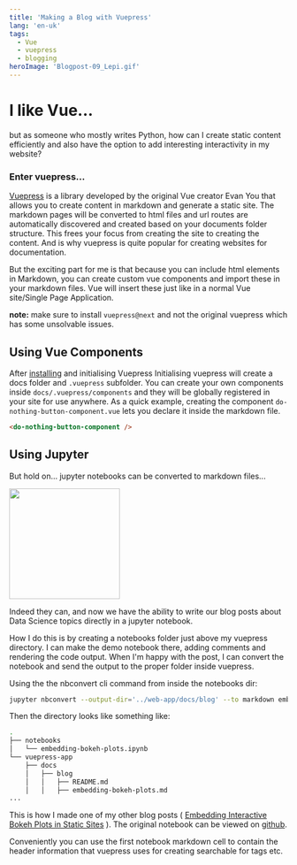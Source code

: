 ```yaml
---
title: 'Making a Blog with Vuepress'
lang: 'en-uk'
tags:
  - Vue
  - vuepress
  - blogging
heroImage: 'Blogpost-09_Lepi.gif'
---
```

# I like Vue...

but as someone who mostly writes Python, how can I create static content efficiently and also have the option to add interesting interactivity in my website?

### Enter vuepress...

[Vuepress](https://vuepress.github.io/) is a library developed by the original Vue creator Evan You that allows you to create content in markdown and generate a static site. The markdown pages will be converted to html files and url routes are automatically discovered and created based on your documents folder structure. This frees your focus from creating the site to creating the content. And is why vuepress is quite popular for creating websites for documentation. 

But the exciting part for me is that because you can include html elements in Markdown, you can create custom vue components and import these in your markdown files. Vue will insert these just like in a normal Vue site/Single Page Application.

<b>note:</b> make sure to install `vuepress@next` and not the original vuepress which has some unsolvable issues. 

## Using Vue Components

After [installing](https://vuepress.github.io/guide/getting-started.html) and initialising Vuepress Initialising vuepress will create a docs folder and `.vuepress` subfolder. You can create your own components inside `docs/.vuepress/components` and they will be globally registered in your site for use anywhere. As a quick example, creating the component `do-nothing-button-component.vue` lets you declare it inside the markdown file.

```markdown
<do-nothing-button-component />
```

<do-nothing-button-component />

## Using Jupyter

But hold on... jupyter notebooks can be converted to markdown files...

<img src="https://media.giphy.com/media/43Me1q2l4Vg1GLCKv5/giphy.gif" width="200"/>


Indeed they can, and now we have the ability to write our blog posts about Data Science topics directly in a jupyter notebook.

How I do this is by creating a notebooks folder just above my vuepress directory. I can make the demo notebook there, adding comments and rendering the code output. When I'm happy with the post, I can convert the notebook and send the output to the proper folder inside vuepress.

Using the the nbconvert cli command from inside the notebooks dir:

```bash
jupyter nbconvert --output-dir='../web-app/docs/blog' --to markdown embedding-bokeh-plots.ipynb
```

Then the directory looks like something like:

```bash
.
├── notebooks
│   └── embedding-bokeh-plots.ipynb
└── vuepress-app
    ├── docs
    │   ├── blog
    │   │   ├── README.md
    │   │   ├── embedding-bokeh-plots.md
...

```

This is how I made one of my other blog posts ( [Embedding Interactive Bokeh Plots in Static Sites](/blog/embedding-bokeh-plots) ). The original notebook can be viewed on [github](https://github.com/BarrySunderland/my-vuepress-blog/blob/master/notebooks/embedding-bokeh-plots.ipynb).

Conveniently you can use the first notebook markdown cell to contain the header information that vuepress uses for creating searchable for tags etc.